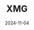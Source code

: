 ---
title: XMG
date: 2024-11-04

weapon: 
-
    primary: Max Level
    item: Level 47
-
    primary: Military Camo's
    item: 2000 Critical Kills 
-
    primary: Special Camo 1
    item: 10 kills without reloading 15 times
-
    primary: Special Camo 2
    item: 300 kills with Brain Rot equipped 
-
    primary: Gold Camo
    item: 10 kills rapidly 15 times
-
    primary: Liberty Falls Location
    item: Cemetary
-
    primary: Terminus Location
    item: Right Center Island
# -
#     primary: Uncommon (Green)
#     item: 1750
# -
#     primary: Rare (Blue)
#     item: 2750
# -
#     primary: Epic (Purple)
#     item: 
# -
#     primary: Legendary (Orange)
#     item: 

tags: weaponBuild
---